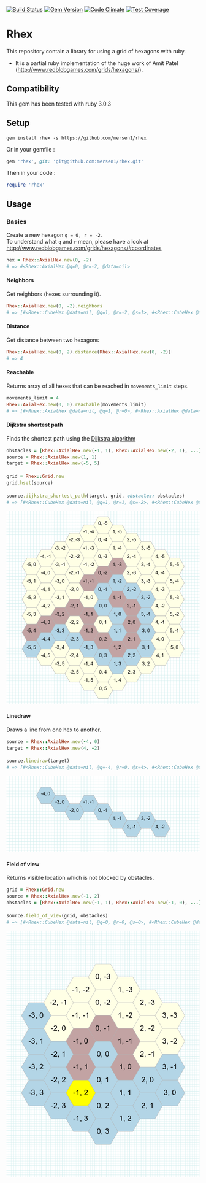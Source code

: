 [![Build Status](https://travis-ci.org/czuger/rhex.svg?branch=master)](https://travis-ci.org/czuger/rhex)
[![Gem Version](https://badge.fury.io/rb/rhex.svg)](https://badge.fury.io/rb/rhex)
[![Code Climate](https://codeclimate.com/github/czuger/rhex/badges/gpa.svg)](https://codeclimate.com/github/czuger/rhex)
[![Test Coverage](https://codeclimate.com/github/czuger/rhex/badges/coverage.svg)](https://codeclimate.com/github/czuger/rhex/coverage)


# Rhex
This repository contain a library for using a grid of hexagons with ruby.

* It is a partial ruby implementation of the huge work of Amit Patel (http://www.redblobgames.com/grids/hexagons/).

## Compatibility

This gem has been tested with ruby 3.0.3

## Setup

```shell
gem install rhex -s https://github.com/mersen1/rhex
```

Or in your gemfile : 
```ruby
gem 'rhex', git: 'git@github.com:mersen1/rhex.git'
```

Then in your code :
```ruby
require 'rhex'
```

## Usage

### Basics

Create a new hexagon `q = 0, r = -2`.
</br>
To understand what `q` and `r` mean, please have a look at http://www.redblobgames.com/grids/hexagons/#coordinates

```ruby
hex = Rhex::AxialHex.new(0, -2)
# => #<Rhex::AxialHex @q=0, @r=-2, @data=nil>
```

#### Neighbors
Get neighbors (hexes surrounding it).

```ruby
Rhex::AxialHex.new(0, -2).neighbors
# => [#<Rhex::CubeHex @data=nil, @q=1, @r=-2, @s=1>, #<Rhex::CubeHex @data=nil, @q=1, @r=-3, @s=2>, ...]
```

#### Distance
Get distance between two hexagons

```ruby
Rhex::AxialHex.new(0, 2).distance(Rhex::AxialHex.new(0, -2))
# => 4
```

#### Reachable

Returns array of all hexes that can be reached in `movements_limit` steps.

```ruby
movements_limit = 4
Rhex::AxialHex.new(0, 0).reachable(movements_limit)
# => [#<Rhex::AxialHex @data=nil, @q=1, @r=0>, #<Rhex::AxialHex @data=nil, @q=0, @r=-1>, ...]
```

#### Dijkstra shortest path

Finds the shortest path using the [Dijkstra algorithm](https://en.wikipedia.org/wiki/Dijkstra%27s_algorithm)

```ruby
obstacles = [Rhex::AxialHex.new(-1, 1), Rhex::AxialHex.new(-2, 1), ...]
source = Rhex::AxialHex.new(1, 1)
target = Rhex::AxialHex.new(-5, 5)

grid = Rhex::Grid.new
grid.hset(source)

source.dijkstra_shortest_path(target, grid, obstacles: obstacles)
# => [#<Rhex::CubeHex @data=nil, @q=1, @r=1, @s=-2>, #<Rhex::CubeHex @data=nil, @q=1, @r=0, @s=-1>, ...]
```

![dijkstra_shortest_path](images/dijkstra_shortest_path.png)

#### Linedraw

Draws a line from one hex to another.

```ruby
source = Rhex::AxialHex.new(-4, 0)
target = Rhex::AxialHex.new(4, -2)

source.linedraw(target)
# => [#<Rhex::CubeHex @data=nil, @q=-4, @r=0, @s=4>, #<Rhex::CubeHex @data=nil, @q=-3, @r=0, @s=3>, ...]
```
![linedraw](images/linedraw.png)

#### Field of view

Returns visible location which is not blocked by obstacles.

```ruby
grid = Rhex::Grid.new
source = Rhex::AxialHex.new(-1, 2)
obstacles = [Rhex::AxialHex.new(-1, 1), Rhex::AxialHex.new(-1, 0), ...]

source.field_of_view(grid, obstacles)
# => [#<Rhex::CubeHex @data=nil, @q=0, @r=0, @s=0>, #<Rhex::CubeHex @data=nil, @q=0, @r=1, @s=-1>, ...]
```
![field_of_view](images/field_of_view.png)
